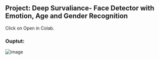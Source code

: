 ## Project: Deep Survaliance- Face Detector with Emotion, Age and Gender Recognition

 Click on Open in Colab.


### Ouptut:


![image](https://user-images.githubusercontent.com/42112240/138646552-3d77424e-fbeb-4ffe-aa0d-845ec03ff42a.png)
